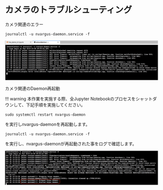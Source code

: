 # カメラのトラブルシューティング

カメラ関連のエラー

```
journalctl -u nvargus-daemon.service -f
```

![](./img/error001.png)

カメラ関連のDaemon再起動

!!! warning
	本作業を実施する際、全Jupyter Notebookのプロセスをシャットダウンして、下記手順を実施してください。

```
sudo systemctl restart nvargus-daemon
```

を実行しnvargus-daemonを再起動します。

```
journalctl -u nvargus-daemon.service -f
```

を実行し、nvargus-daemonが再起動された事をログで確認します。

![](./img/error002.png)

